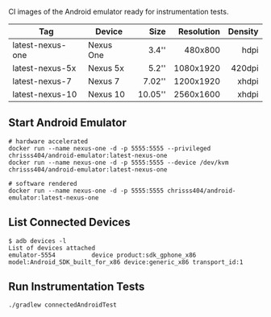 
CI images of the Android emulator ready for instrumentation tests.

| Tag              | Device        | Size    | Resolution | Density |
| ---------------- | ------------- | -------:| ----------:| -------:|
| latest-nexus-one | Nexus One     | 3.4''   | 480x800    | hdpi    |
| latest-nexus-5x  | Nexus 5x      | 5.2''   | 1080x1920  | 420dpi  |
| latest-nexus-7   | Nexus 7       | 7.02''  | 1200x1920  | xhdpi   |
| latest-nexus-10  | Nexus 10      | 10.05'' | 2560x1600  | xhdpi   |


## Start Android Emulator

    # hardware accelerated
    docker run --name nexus-one -d -p 5555:5555 --privileged chrisss404/android-emulator:latest-nexus-one
    docker run --name nexus-one -d -p 5555:5555 --device /dev/kvm chrisss404/android-emulator:latest-nexus-one

    # software rendered
    docker run --name nexus-one -d -p 5555:5555 chrisss404/android-emulator:latest-nexus-one


## List Connected Devices

    $ adb devices -l
    List of devices attached
    emulator-5554          device product:sdk_gphone_x86 model:Android_SDK_built_for_x86 device:generic_x86 transport_id:1


## Run Instrumentation Tests

    ./gradlew connectedAndroidTest

